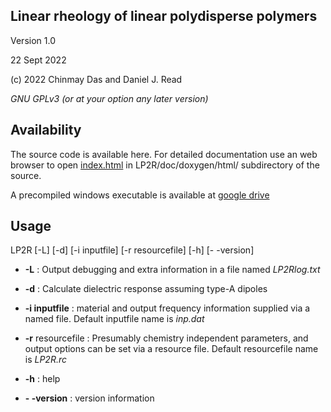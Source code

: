 ## Linear rheology of linear polydisperse polymers

Version 1.0

22 Sept 2022

\(c\) 2022 Chinmay Das and Daniel J. Read

*GNU GPLv3 (or at your option any later version)*

## Availability

The source code is available here. For detailed documentation use an web browser to open [index.html](https://chinmaydaslds.github.io/LP2R/) in LP2R/doc/doxygen/html/ subdirectory of the source.


A precompiled windows executable is available at [google drive](https://drive.google.com/file/d/1gO2Z3UWPi1zeLnvmpjs5II3OA2hJrPla/view?usp=sharing)


## Usage

LP2R  [-L] [-d] [-i inputfile] [-r resourcefile] [-h] [- -version]

+ **-L**  : Output debugging and extra information in a file named _LP2Rlog.txt_

+ **-d** : Calculate dielectric response assuming type-A dipoles 

+ **-i inputfile** : material and output frequency information supplied via a named file. Default inputfile name is _inp.dat_ 

+ **-r** resourcefile : Presumably chemistry independent parameters, and output options can be set via a resource file. Default resourcefile name is _LP2R.rc_

+ **-h** : help

+ **- -version** : version information

